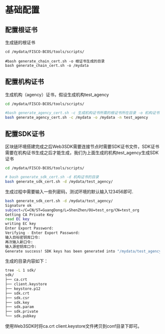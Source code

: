 # 基础配置

## 配置根证书

生成链的根证书

``` shell
cd /mydata/FISCO-BCOS/tools/scripts/

#bash generate_chain_cert.sh -o 根证书生成的目录
bash generate_chain_cert.sh -o /mydata
```

## 配置机构证书

生成机构（agency）证书，假设生成机构test_agency

```bash
cd /mydata/FISCO-BCOS/tools/scripts/

#bash generate_agency_cert.sh -c 生成机构证书所需的根证书所在目录 -o 机构证书生成目录 -n 机构名
bash generate_agency_cert.sh -c /mydata -o /mydata -n test_agency
```

## 配置SDK证书 

区块链环境搭建完成之后Web3SDK需要连接节点时需要SDK证书文件，SDK证书需要在机构证书生成之后才能生成，我们为上面生成的机构test_agency生成SDK证书
```bash
cd /mydata/FISCO-BCOS/tools/scripts/

# bash generate_sdk_cert.sh -d 机构证书的目录
bash generate_sdk_cert.sh -d /mydata/test_agency/
```
生成过程中需要输入一些列密码，测试环境的默认输入123456即可.
```bash
bash generate_sdk_cert.sh -d /mydata/test_agency/
Signature ok
subject=/C=CN/ST=GuangDong/L=ShenZhen/OU=test_org/CN=test_org
Getting CA Private Key
read EC key
writing EC key
Enter Export Password:
Verifying - Enter Export Password:
输入目标密钥库口令:
再次输入新口令:
输入源密钥库口令:
Generate success! SDK keys has been generated into "/mydata/test_agency/sdk"
```
生成的目录内容如下：
```bash
tree -L 1 sdk/
sdk/
├── ca.crt
├── client.keystore
├── keystore.p12
├── sdk.crt
├── sdk.csr
├── sdk.key
├── sdk.param
├── sdk.private
└── sdk.pubkey
```
使用Web3SDK时将ca.crt client.keystore文件拷贝到conf目录下即可。
